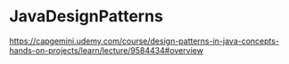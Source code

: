 # JavaDesignPatterns

https://capgemini.udemy.com/course/design-patterns-in-java-concepts-hands-on-projects/learn/lecture/9584434#overview